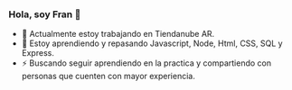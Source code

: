 ### Hola, soy Fran 👋
- 🔭 Actualmente estoy trabajando en Tiendanube AR.
- 🌱 Estoy aprendiendo y repasando Javascript, Node, Html, CSS, SQL y Express.
- ⚡ Buscando seguir aprendiendo en la practica y compartiendo con personas que cuenten con mayor experiencia.
